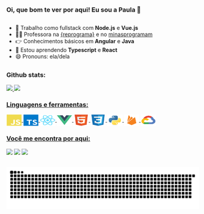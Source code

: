 ### Oi, que bom te ver por aqui! Eu sou a Paula 👋
##

- 🔭 Trabalho como fullstack com **Node.js** e **Vue.js**
- 👩‍🏫 Professora na [{reprograma}](https://reprograma.com.br/) e no [minasprogramam](https://minasprogramam.com/)
- 👉 Conhecimentos básicos em **Angular** e **Java**
- 🌱 Estou aprendendo **Typescript** e **React** 
- 😄 Pronouns: ela/dela

##

### Github stats:
 <div>
  <a href="https://github.com/itsalle">
  <img height="150em" src="https://github-readme-stats.vercel.app/api?username=itsalle&show_icons=true&theme=nightowl&include_all_commits=true&count_private=true"/>
  <img height="150em" src="https://github-readme-stats.vercel.app/api/top-langs/?username=itsalle&layout=compact&langs_count=7&theme=dracula"/>
</div>

### Linguagens e ferramentas:
<div style="display: inline_block">
  <img align="center" alt="Logo-Javascript" height="30" width="40" src="https://raw.githubusercontent.com/devicons/devicon/master/icons/javascript/javascript-plain.svg">
  <img align="center" alt="Logo-Typescript" height="30" width="40" src="https://raw.githubusercontent.com/devicons/devicon/master/icons/typescript/typescript-plain.svg">
  <img align="center" alt="Logo-React" height="30" width="40" src="https://raw.githubusercontent.com/devicons/devicon/master/icons/react/react-original.svg">
   <img align="center" alt="Logo-Vue" height="30" width="40" src="https://raw.githubusercontent.com/devicons/devicon/master/icons/vuejs/vuejs-original.svg">
  <img align="center" alt="Logo-HTML" height="30" width="40" src="https://raw.githubusercontent.com/devicons/devicon/master/icons/html5/html5-original.svg">
  <img align="center" alt="Logo-CSS" height="30" width="40" src="https://raw.githubusercontent.com/devicons/devicon/master/icons/css3/css3-original.svg">
  <img align="center" alt="Logo-Python" height="30" width="40" src="https://raw.githubusercontent.com/devicons/devicon/master/icons/python/python-original.svg">
  <img align="center" alt="Logo-Firebase" height="30" width="40" src="https://raw.githubusercontent.com/devicons/devicon/master/icons/firebase/firebase-plain.svg">
   <img align="center" alt="Logo-Google-Cloud" height="30" width="40" src="https://raw.githubusercontent.com/devicons/devicon/master/icons/googlecloud/googlecloud-original.svg">
</div>
  
### Você me encontra por aqui:
  <div> 
<!--   <a href="twitter.com/paulaisdev"><img src="https://img.shields.io/badge/-Twitter-%230077B5?style=for-the-badge&logo=twitter&logoColor=blue&color=lightgrey" target="_blank"></a>
  <a href="mailto:paulaalemand@gmail.com"><img src="https://img.shields.io/badge/-Gmail-%23333?style=for-the-badge&logo=gmail&logoColor=white" target="_blank"></a>
  <a href="https://www.linkedin.com/in/paulaalemand" target="_blank"><img src="https://img.shields.io/badge/-LinkedIn-%230077B5?style=for-the-badge&logo=linkedin&logoColor=white" target="_blank"></a>   -->

  <a href="twitter.com/paulaisdev"><img src="https://img.shields.io/badge/Twitter-1DA1F2?style=for-the-badge&logo=twitter&logoColor=white" target="_blank"></a>
  <a href="mailto:paulaalemand@gmail.com"><img src="https://img.shields.io/badge/Gmail-D14836?style=for-the-badge&logo=gmail&logoColor=white" target="_blank"></a>
  <a href="https://www.linkedin.com/in/paulaalemand" target="_blank"><img src="https://img.shields.io/badge/LinkedIn-0077B5?style=for-the-badge&logo=linkedin&logoColor=white" target="_blank"></a>  
 
##
  ![Snake animation](https://github.com/itsalle/itsalle/blob/output/github-contribution-grid-snake.svg)
 
</div>
